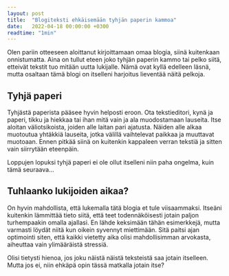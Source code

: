 ```yaml
---
layout: post
title:  "Blogiteksti ehkäisemään tyhjän paperin kammoa"
date:   2022-04-18 00:00:00 +0300
readtime: "1min"
---
```


Olen pariin otteeseen aloittanut kirjoittamaan omaa blogia, siinä kuitenkaan onnistumatta. Aina on tullut eteen joko tyhjän paperin kammo tai pelko siitä, etteivät tekstit tuo mitään uutta lukijalle. Nämä ovat kyllä edelleen läsnä, mutta osaltaan tämä blogi on itselleni harjoitus lieventää näitä pelkoja.

<!-- excerpt-end -->

## Tyhjä paperi

Tyhjästä paperista pääsee hyvin helposti eroon. Ota tekstieditori, kynä ja paperi, tikku ja hiekkaa tai ihan mitä vain ja ala muodostamaan lauseita. Itse aloitan  väliotsikoista, joiden alle laitan pari ajatusta. Näiden alle alkaa muotoutua yhtäkkiä lauseita, jotka välillä vaihtelevat paikkaa ja muuttavat muotoaan. Ennen pitkää siinä on kuitenkin kappaleen verran tekstiä ja sitten vain siirrytään eteenpäin.

Loppujen lopuksi tyhjä paperi ei ole ollut itselleni niin paha ongelma, kuin tämä seuraava...

## Tuhlaanko lukijoiden aikaa?

On hyvin mahdollista, että lukemalla tätä blogia et tule viisaammaksi. Itseäni kuitenkin lämmittää tieto siitä, että teet todennäköisesti jotain paljon turhempaakin omalla ajallasi. En lähde keksimään tähän esimerkkejä, mutta varmasti löydät niitä kun oikein syvennyt miettimään. Sitä paitsi ajan optimointi siten, että kaikki vietetty aika olisi mahdollisimman arvokasta, aiheuttaa vain ylimääräistä stressiä.

Olisi tietysti hienoa, jos joku näistä näistä teksteistä saa jotain itselleen. Mutta jos ei, niin ehkäpä opin tässä matkalla jotain itse?
